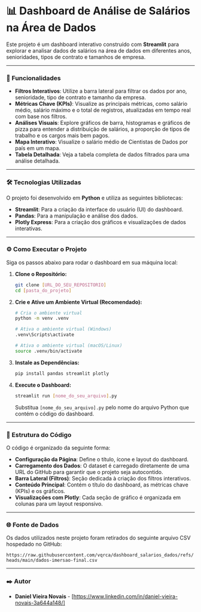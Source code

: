 # 📊 Dashboard de Análise de Salários na Área de Dados

Este projeto é um dashboard interativo construído com **Streamlit** para explorar e analisar dados de salários na área de dados em diferentes anos, senioridades, tipos de contrato e tamanhos de empresa.

---

### 🚀 Funcionalidades

* **Filtros Interativos**: Utilize a barra lateral para filtrar os dados por ano, senioridade, tipo de contrato e tamanho da empresa.
* **Métricas Chave (KPIs)**: Visualize as principais métricas, como salário médio, salário máximo e o total de registros, atualizadas em tempo real com base nos filtros.
* **Análises Visuais**: Explore gráficos de barra, histogramas e gráficos de pizza para entender a distribuição de salários, a proporção de tipos de trabalho e os cargos mais bem pagos.
* **Mapa Interativo**: Visualize o salário médio de Cientistas de Dados por país em um mapa.
* **Tabela Detalhada**: Veja a tabela completa de dados filtrados para uma análise detalhada.

---

### 🛠️ Tecnologias Utilizadas

O projeto foi desenvolvido em **Python** e utiliza as seguintes bibliotecas:

* **Streamlit**: Para a criação da interface do usuário (UI) do dashboard.
* **Pandas**: Para a manipulação e análise dos dados.
* **Plotly Express**: Para a criação dos gráficos e visualizações de dados interativas.

---

### ⚙️ Como Executar o Projeto

Siga os passos abaixo para rodar o dashboard em sua máquina local:

1.  **Clone o Repositório:**
    ```bash
    git clone [URL_DO_SEU_REPOSITORIO]
    cd [pasta_do_projeto]
    ```

2.  **Crie e Ative um Ambiente Virtual (Recomendado):**
    ```bash
    # Cria o ambiente virtual
    python -m venv .venv

    # Ativa o ambiente virtual (Windows)
    .venv\Scripts\activate
    
    # Ativa o ambiente virtual (macOS/Linux)
    source .venv/bin/activate
    ```

3.  **Instale as Dependências:**
    ```bash
    pip install pandas streamlit plotly
    ```

4.  **Execute o Dashboard:**
    ```bash
    streamlit run [nome_do_seu_arquivo].py
    ```
    Substitua `[nome_do_seu_arquivo].py` pelo nome do arquivo Python que contém o código do dashboard.

---

### 📝 Estrutura do Código

O código é organizado da seguinte forma:

* **Configuração da Página**: Define o título, ícone e layout do dashboard.
* **Carregamento dos Dados**: O dataset é carregado diretamente de uma URL do GitHub para garantir que o projeto seja autocontido.
* **Barra Lateral (Filtros)**: Seção dedicada à criação dos filtros interativos.
* **Conteúdo Principal**: Contém o título do dashboard, as métricas chave (KPIs) e os gráficos.
* **Visualizações com Plotly**: Cada seção de gráfico é organizada em colunas para um layout responsivo.

---

### 🌐 Fonte de Dados

Os dados utilizados neste projeto foram retirados do seguinte arquivo CSV hospedado no GitHub:

`https://raw.githubusercontent.com/vqrca/dashboard_salarios_dados/refs/heads/main/dados-imersao-final.csv`

---

### ✒️ Autor

* **Daniel Vieira Novais** - [https://www.linkedin.com/in/daniel-vieira-novais-3a644a148/]
